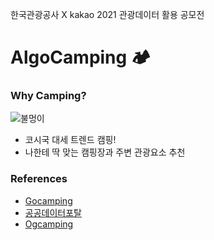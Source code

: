 한국관광공사 X kakao 2021 관광데이터 활용 공모전
# AlgoCamping 🏕

### Why Camping?
![불멍이](https://user-images.githubusercontent.com/77424777/121150430-7e941300-c87e-11eb-8c1a-a5d9081c1908.png)
  - 코시국 대세 트렌드 캠핑!
  - 나한테 딱 맞는 캠핑장과 주변 관광요소 추천


### References
  - [Gocamping](https://www.gocamping.or.kr/)
  - [공공데이터포탈](https://api.visitkorea.or.kr/main.do)
  - [Ogcamping](https://www.5gcamp.com/)

